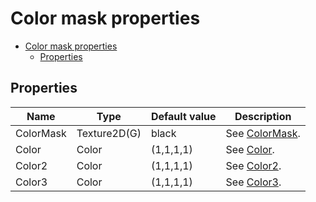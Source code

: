 # Color mask properties

- [Color mask properties](#color-mask-properties)
  - [Properties](#properties)

## Properties
| Name      | Type         | Default value | Description                                                               |
| --------- | ------------ | ------------- | ------------------------------------------------------------------------- |
| ColorMask | Texture2D(G) | black         | See [ColorMask](../common/color_mask_property_descriptions.md#colormask). |
| Color     | Color        | (1,1,1,1)     | See [Color](../common/color_mask_property_descriptions.md#color).         |
| Color2    | Color        | (1,1,1,1)     | See [Color2](../common/color_mask_property_descriptions.md#color2).       |
| Color3    | Color        | (1,1,1,1)     | See [Color3](../common/color_mask_property_descriptions.md#color3).       |